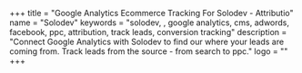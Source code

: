 +++
title = "Google Analytics Ecommerce Tracking For Solodev - Attributio"
name = "Solodev"
keywords = "solodev, , google analytics, cms, adwords, facebook, ppc, attribution, track leads, conversion tracking"
description = "Connect Google Analytics with Solodev to find our where your leads are coming from. Track leads from the source - from search to ppc."
logo = ""
+++
